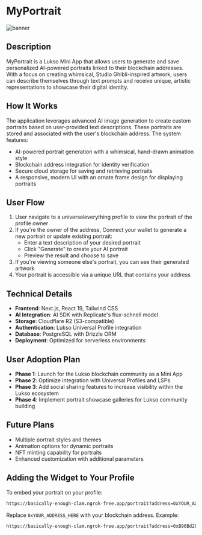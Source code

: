 # MyPortrait

![banner](https://github.com/user-attachments/assets/a4716e90-40aa-482d-9abd-67b4abae3863)


## Description
MyPortrait is a Lukso Mini App that allows users to generate and save personalized AI-powered portraits linked to their blockchain addresses. With a focus on creating whimsical, Studio Ghibli-inspired artwork, users can describe themselves through text prompts and receive unique, artistic representations to showcase their digital identity.

## How It Works
The application leverages advanced AI image generation to create custom portraits based on user-provided text descriptions. These portraits are stored and associated with the user's blockchain address. The system features:

- AI-powered portrait generation with a whimsical, hand-drawn animation style
- Blockchain address integration for identity verification
- Secure cloud storage for saving and retrieving portraits
- A responsive, modern UI with an ornate frame design for displaying portraits

## User Flow
1. User navigate to a universaleverything profile to view the portrait of the profile owner
2. If you're the owner of the address, Connect your wallet to generate a new portrait or update existing portrait:
   - Enter a text description of your desired portrait
   - Click "Generate" to create your AI portrait
   - Preview the result and choose to save
3. If you're viewing someone else's portrait, you can see their generated artwork
4. Your portrait is accessible via a unique URL that contains your address

## Technical Details
- **Frontend**: Next.js, React 19, Tailwind CSS
- **AI Integration**: AI SDK with Replicate's flux-schnell model
- **Storage**: Cloudflare R2 (S3-compatible)
- **Authentication**: Lukso Universal Profile integration
- **Database**: PostgreSQL with Drizzle ORM
- **Deployment**: Optimized for serverless environments

## User Adoption Plan
- **Phase 1**: Launch for the Lukso blockchain community as a Mini App
- **Phase 2**: Optimize integration with Universal Profiles and LSPs
- **Phase 3**: Add social sharing features to increase visibility within the Lukso ecosystem
- **Phase 4**: Implement portrait showcase galleries for Lukso community building

## Future Plans
- Multiple portrait styles and themes
- Animation options for dynamic portraits
- NFT minting capability for portraits
- Enhanced customization with additional parameters

## Adding the Widget to Your Profile
To embed your portrait on your profile:

```bash
https://basically-enough-clam.ngrok-free.app/portrait?address=0xYOUR_ADDRESS_HERE
```

Replace `0xYOUR_ADDRESS_HERE` with your blockchain address. Example:
```bash
https://basically-enough-clam.ngrok-free.app/portrait?address=0xB96Bd2BA2d0e785d0408dc17af8bcCC7e1413Ad6
```
